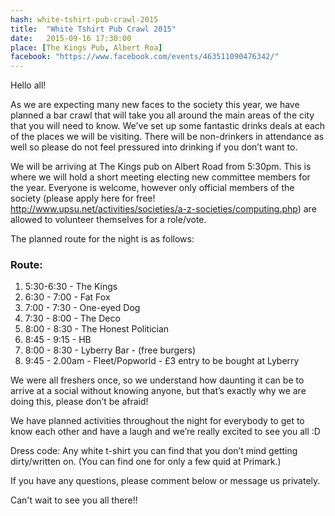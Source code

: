 ```yaml
---
hash: white-tshirt-pub-crawl-2015
title:  "White Tshirt Pub Crawl 2015"
date:   2015-09-16 17:30:00
place: [The Kings Pub, Albert Roa]
facebook: "https://www.facebook.com/events/463511090476342/"
---
```


Hello all! 

As we are expecting many new faces to the society this year, we have planned a bar crawl that will take you all around the main areas of the city that you will need to know. We've set up some fantastic drinks deals at each of the places we will be visiting. There will be non-drinkers in attendance as well so please do not feel pressured into drinking if you don’t want to.

We will be arriving at The Kings pub on Albert Road from 5:30pm. This is where we will hold a short meeting electing new committee members for the year. Everyone is welcome, however only official members of the society (please apply here for free! http://www.upsu.net/activities/societies/a-z-societies/computing.php) are allowed to volunteer themselves for a role/vote.

The planned route for the night is as follows:

### Route:

<ol class="crawlroute">
    <li><span>5:30-6:30</span> - The Kings</li>
    <li><span>6:30 - 7:00</span> - Fat Fox</li>
    <li><span>7:00 - 7:30</span> - One-eyed Dog</li>
    <li><span>7:30 - 8:00</span> - The Deco</li>
    <li><span>8:00 - 8:30</span> - The Honest Politician</li>
    <li><span>8:45 - 9:15</span> - HB</li>
    <li><span>8:00 - 8:30</span> - Lyberry Bar - (free burgers)</li>
    <li><span>9:45 - 2.00am</span> - Fleet/Popworld - £3 entry to be bought at Lyberry</li>
</ol>

We were all freshers once, so we understand how daunting it can be to arrive at a social without knowing anyone, but that’s exactly why we are doing this, please don’t be afraid! 

We have planned activities throughout the night for everybody to get to know each other and have a laugh and we’re really excited to see you all :D

Dress code: Any white t-shirt you can find that you don’t mind getting dirty/written on. (You can find one for only a few quid at Primark.)

If you have any questions, please comment below or message us privately.

Can't wait to see you all there!!
